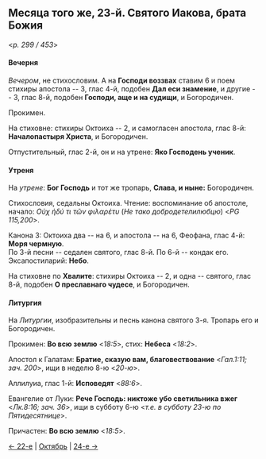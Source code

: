 
## Месяца того же, 23-й. Святого Иакова, брата Божия  

<*p. 299 / 453*>

#### Вечерня

*Вечером*, не стихословим. А на **Господи воззвах** ставим 6 и поем стихиры апостола -- 3, глас 4-й, 
подобен **Дал еси знамение**, и другие -- 3, глас 8-й, подобен **Господи, аще и на судищи**, 
и Богородичен. 

Прокимен. 

На стиховне: стихиры Октоиха -- 2, и самогласен апостола, глас 8-й: **Началопастыря Христа**, 
и Богородичен.

Отпустительный, глас 2-й, он и на утрене: **Яко Господень ученик**. 

#### Утреня

На *утрене*: **Бог Господь** и тот же тропарь, **Слава, и ныне:** Богородичен. 

Стихословия, седальны Октоиха. 
Чтение: воспоминание об апостоле, начало: *Οὐχ ἡδύ τι τῶν φιλαρέτυ* (*Не тако добродетелилюбцю*) <*PG 115,200*>. 

Канона 3: Октоиха два -- на 6, и апостола -- на 6, Феофана, глас 4-й: **Моря чермную**.     
По 3-й песни -- седален святого, глас 8-й. 
По 6-й -- кондак его. 
Эксапостиларий: **Небо**. 

На стиховне по **Хвалите**: стихиры Октоиха -- 2, и одна -- святого, глас 8-й, подобен **О преславнаго чудесе**, 
и Богородичен. 

#### Литургия

На *Литургии*, изобразительны и песнь канона святого 3-я. Тропарь его и Богородичен. 

Прокимен: **Во всю землю** <*18:5*>, стих: **Небеса** <*18:2*>. 

Апостол к Галатам: **Братие, сказую вам, благовествование** <*Гал.1:11; зач. 200*>, ищи в неделю 8-ю <*20-ю*>. 

Аллилуиа, глас 1-й: **Исповедят** <*88:6*>. 

Евангелие от Луки: **Рече Господь: никтоже убо светильника вжег** <*Лк.8:16; зач. 36*>, ищи в субботу 6-ю 
<*т.е. в субботу 23-ю по Пятидесятнице*>.

Причастен: **Во всю землю** <*18:5*>. 

[← 22-е](10_22_EUR.ru.md) | [Октябрь](README.md#23-й) | [24-е →](10_24_EUR.ru.md)
